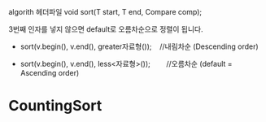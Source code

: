 algorith 헤더파일
void sort(T start, T end, Compare comp);

3번째 인자를 넣지 않으면 default로 오름차순으로 정렬이 됩니다.

- sort(v.begin(), v.end(), greater자료형());    //내림차순 (Descending order)
    
- sort(v.begin(), v.end(), less<자료형>());        //오름차순 (default = Ascending order)

# CountingSort

